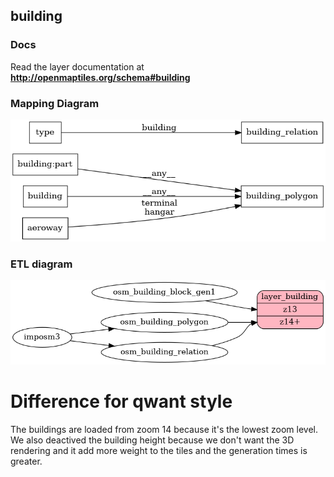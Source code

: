 ## building

### Docs
Read the layer documentation at **http://openmaptiles.org/schema#building**

### Mapping Diagram
![Mapping diagram for building](mapping_diagram.png?raw=true)

### ETL diagram
![ETL diagram for building](etl_diagram.png?raw=true)

# Difference for qwant style
The buildings are loaded from zoom 14 because it's the lowest zoom level.
We also deactived the building height because we don't want the 3D rendering and it add more weight to the tiles and the generation times is greater.
